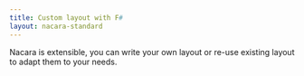 ```yaml
---
title: Custom layout with F#
layout: nacara-standard
---
```


Nacara is extensible, you can write your own layout or re-use existing layout to adapt them to your needs.
